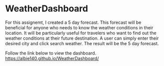 # WeatherDashboard
For this assignemt, I created a 5 day forecast. This forecast will be beneficial for anyone who needs to know the weather conditions in their location. It will be particularly useful for travelers who want to find out the weather conditions at their future destination. A user can simply enter their desired city and click search weather. The result will be the 5 day forecast. 

Follow the link below to view the dashboard.
https://albie140.github.io/WeatherDashboard/
